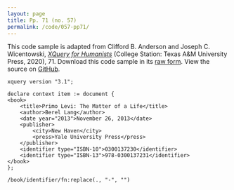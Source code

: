 ```yaml
---
layout: page
title: Pp. 71 (no. 57)
permalink: /code/057-pp71/
---
```


This code sample is adapted from Clifford B. Anderson and Joseph C. Wicentowski, 
[_XQuery for Humanists_](/) (College Station: Texas A&M University Press, 2020), 71. 
Download this code sample in its [raw form](/code/057-pp71/057-pp71.xq).
View the source on [GitHub](https://github.com/coding4humanists/xquery4humanists/blob/master/code/057-pp71/057-pp71.xq).

```xquery
xquery version "3.1";

declare context item := document {
<book>
    <title>Primo Levi: The Matter of a Life</title>
    <author>Berel Lang</author>
    <date year="2013">November 26, 2013</date>
    <publisher>
        <city>New Haven</city>
        <press>Yale University Press</press>
    </publisher>
    <identifier type="ISBN-10">0300137230</identifier>
    <identifier type="ISBN-13">978-0300137231</identifier>
</book>
};

/book/identifier/fn:replace(., "-", "")
```  
